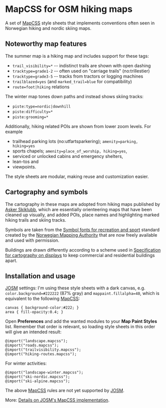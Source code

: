 
# MapCSS for OSM hiking maps

A set of [MapCSS][] style sheets that implements conventions often
seen in Norwegian hiking and nordic skiing maps.


## Noteworthy map features

The summer map is a hiking map and includes support for these tags:

- `trail_visibility=*` -- indistinct trails are shown with open dashing
- `tracktype=grade1-2` -- often used on "carriage trails" (no:trillestier)
- `tracktype=grade3-5` -- tracks from tractors or logging machines
- `trailblazed=yes` (and `marked_trail=blue` for compatibility)
- `route=foot|hiking` relations

The winter map tones down paths and instead shows skiing tracks:

- `piste:type=nordic|downhill`
- `piste:difficulty=*`
- `piste:grooming=*`

Additionally, hiking related POIs are shown from lower zoom levels.
For example

- trailhead parking lots (no:utfartsparkering); `amenity=parking, hiking=yes`
- sports chapels; `amenity=place_of_worship, hiking=yes`,
- serviced or unlocked cabins and emergency shelters,
- lean-tos and
- viewpoints.

The style sheets are modular, making reuse and customization easier.


## Cartography and symbols

The cartography in these maps are adopted from hiking maps published
by [Asker Skiklubb](http://asker-skiklubb.no/), which are essentially
orienteering maps that have been cleaned up visually, and added POIs,
place names and highlighting marked hiking trails and skiing tracks.

Symbols are taken from the
[Symbol fonts for recreation and sport][3] standard created by
the [Norwegian Mapping Authority](http://www.statkart.no/)
that are now freely available and used with permission.

Buildings are drawn differently according to a scheme used in
[Specification for cartography on displays][4] to keep commercial
and residential buildings apart.


## Installation and usage

[JOSM][] settings:
I'm using these style sheets with a dark canvas, e.g.
`color.background=#222222` (87% gray) and
`mappaint.fillalpha=40`,
which is equivalent to the following [MapCSS][]:

    canvas { background-color:#222; }
    area { fill-opacity:0.4; }

Open **Preferences** and add the wanted modules to your
**Map Paint Styles** list. Remember that order is relevant,
so loading style sheets in this order will give an intended result:

    @import("landscape.mapcss");
    @import("roads.mapcss");
    @import("trailvisibility.mapcss");
    @import("hiking-routes.mapcss");

For winter activities:

    @import("landscape-winter.mapcss");
    @import("ski-nordic.mapcss");
    @import("ski-alpine.mapcss");

The above [MapCSS][] rules are not yet supported by [JOSM][].

More: [Details on JOSM's MapCSS implementation][5].


[MapCSS]: http://wiki.openstreetmap.org/wiki/MapCSS
[JOSM]: http://josm.openstreetmap.de/
[3]: http://www.statkart.no/filestore/Standardisering/docs/symbol.pdf
  "Symbolfonter for friluftsliv og sport (1997). Statens kartverk Landkartdivisjonen, ISBN 82-90408-52-8"
[4]: http://www.statkart.no/Skjermkartografi.d25-SwJjM0n.ips
  "Spesifikasjon for skjermkartografi"
[5]: http://josm.openstreetmap.de/wiki/Help/MapStyles/MapCSSImplementation
